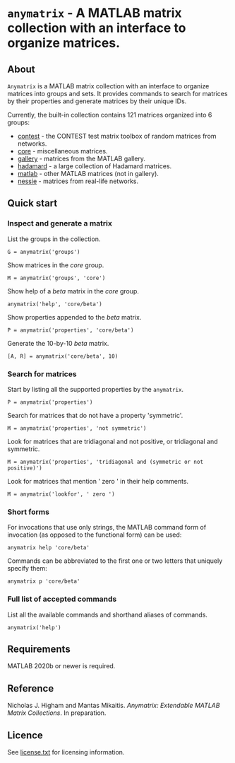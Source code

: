 # `anymatrix` - A MATLAB matrix collection with an interface to organize matrices.

## About

`Anymatrix` is a MATLAB matrix collection with an interface to organize
matrices into groups and sets.  It provides commands to search for matrices
by their properties and generate matrices by their unique IDs.

Currently, the built-in collection contains 121 matrices organized into 6 groups:

* [contest](contest/private/Contents.m) - the CONTEST test matrix toolbox of random matrices from networks.
* [core](core/private/Contents.m) - miscellaneous matrices.
* [gallery](gallery/private/Contents.m) - matrices from the MATLAB gallery.
* [hadamard](hadamard/private/Contents.m) - a large collection of Hadamard matrices.
* [matlab](matlab/private/Contents.m) - other MATLAB matrices (not in gallery).
* [nessie](nessie/private/Contents.m) - matrices from real-life networks.

## Quick start

### Inspect and generate a matrix

List the groups in the collection.
```
G = anymatrix('groups')
```

Show matrices in the *core* group.
```
M = anymatrix('groups', 'core')
```

Show help of a *beta* matrix in the *core* group.
```
anymatrix('help', 'core/beta')
```

Show properties appended to the *beta* matrix.
```
P = anymatrix('properties', 'core/beta')
```

Generate the 10-by-10 *beta* matrix.
```
[A, R] = anymatrix('core/beta', 10)
```

### Search for matrices

Start by listing all the supported properties by the `anymatrix`.
```
P = anymatrix('properties')
```

Search for matrices that do not have a property 'symmetric'.
```
M = anymatrix('properties', 'not symmetric')
```

Look for matrices that are tridiagonal and not positive, or tridiagonal and symmetric.
```
M = anymatrix('properties', 'tridiagonal and (symmetric or not positive)')
```

Look for matrices that mention ' zero ' in their help comments.
```
M = anymatrix('lookfor', ' zero ')
```

### Short forms

For invocations that use only strings, the MATLAB command form of
invocation (as opposed to the functional form) can be used:
```
anymatrix help 'core/beta'
```

Commands can be abbreviated to the first one or two letters that uniquely
specify them:

```
anymatrix p 'core/beta'
```

### Full list of accepted commands

List all the available commands and shorthand aliases of commands.
```
anymatrix('help')
```

## Requirements

MATLAB 2020b or newer is required.

## Reference

Nicholas J. Higham and Mantas Mikaitis. *Anymatrix: Extendable MATLAB Matrix Collections*. In preparation.

## Licence

See [license.txt](license.txt) for licensing information.
